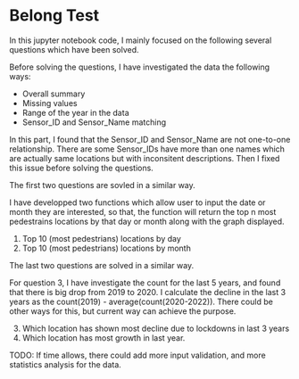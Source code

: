# Belong Test

In this jupyter notebook code, I mainly focused on the following several questions which have been solved.

Before solving the questions, I have investigated the data the following ways:
- Overall summary
- Missing values
- Range of the year in the data
- Sensor_ID and Sensor_Name matching

In this part, I found that the Sensor_ID and Sensor_Name are not one-to-one relationship. There are some Sensor_IDs have more than one names which are actually same locations but with inconsitent descriptions. Then I fixed this issue before solving the questions.

The first two questions are sovled in a similar way.

I have developped two functions which allow user to input the date or month they are interested, so that, the function will return the top n most pedestrains locations by that day or month along with the graph displayed.

1. Top 10 (most pedestrians) locations by day
2. Top 10 (most pedestrians) locations by month


The last two questions are solved in a similar way.

For question 3, I have investigate the count for the last 5 years, and found that there is big drop from 2019 to 2020. I calculate the decline in the last 3 years as the count(2019) - average(count(2020-2022)). There could be other ways for this, but current way can achieve the purpose. 

3. Which location has shown most decline due to lockdowns in last 3 years
4. Which location has most growth in last year.

TODO:
If time allows, there could add more input validation, and more statistics analysis for the data. 